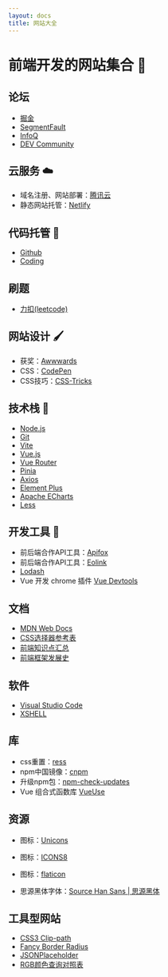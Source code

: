 ```yaml
---
layout: docs
title: 网站大全
---
```


# 前端开发的网站集合 :link:

## 论坛

- [掘金](https://juejin.cn/)
- [SegmentFault](https://segmentfault.com/)
- [InfoQ](https://www.infoq.cn/)
- [DEV Community](https://dev.to/)

## 云服务 :cloud:

- 域名注册、网站部署：[腾讯云](https://cloud.tencent.com/)
- 静态网站托管：[Netlify](https://www.netlify.com/)

## 代码托管 :bank:

- [Github](https://github.com/)
- [Coding](https://merrick-frontend.coding.net/user)

## 刷题

- [力扣(leetcode)](https://leetcode.cn/)

## 网站设计 :paintbrush:

- 获奖：[Awwwards](https://www.awwwards.com/)
- CSS：[CodePen](https://codepen.io/)
- CSS技巧：[CSS-Tricks](https://css-tricks.com/)

## 技术栈 :wrench:

- [Node.js](https://nodejs.org/zh-cn/)
- [Git](https://git-scm.com/)
- [Vite](https://cn.vitejs.dev/)
- [Vue.js](https://cn.vuejs.org/)
- [Vue Router](https://router.vuejs.org/zh/)
- [Pinia](https://pinia.vuejs.org/)
- [Axios](https://www.axios-http.cn/)
- [Element Plus](https://element-plus.gitee.io/zh-CN/)
- [Apache ECharts](https://echarts.apache.org/zh/index.html)
- [Less](https://less.bootcss.com/)

## 开发工具 :hammer:

- 前后端合作API工具：[Apifox](https://www.apifox.cn/)
- 前后端合作API工具：[Eolink](https://www.eolink.com/)
- [Lodash](https://www.lodashjs.com/)
- Vue 开发 chrome 插件 [Vue Devtools](https://devtools.vuejs.org/)

## 文档

- [MDN Web Docs](https://developer.mozilla.org/zh-CN/)
- [CSS选择器参考表](https://developer.mozilla.org/zh-CN/docs/Learn/CSS/Building_blocks/Selectors#%E9%80%89%E6%8B%A9%E5%99%A8%E5%8F%82%E8%80%83%E8%A1%A8)
- [前端知识点汇总](https://almanac.httparchive.org/en/2022/)
- [前端框架发展史](https://frontendmastery.com/posts/the-new-wave-of-javascript-web-frameworks/)

## 软件

- [Visual Studio Code](https://code.visualstudio.com/)
- [XSHELL](https://www.xshell.com/zh/)

## 库

- css重置：[ress](https://www.resset.dev/)
- npm中国镜像：[cnpm](https://www.npmmirror.com/)
- 升级npm包：[npm-check-updates](https://github.com/raineorshine/npm-check-updates)
- Vue 组合式函数库 [VueUse](https://vueuse.org/)

## 资源

- 图标：[Unicons](https://iconscout.com/unicons)
- 图标：[ICONS8](https://icons8.com/)
- 图标：[flaticon](https://www.flaticon.com/)

- 思源黑体字体：[Source Han Sans | 思源黑体](https://github.com/adobe-fonts/source-han-sans)

## 工具型网站

- [CSS3 Clip-path](http://tools.jb51.net/code/css3path)
- [Fancy Border Radius](https://9elements.github.io/fancy-border-radius/)
- [JSONPlaceholder](https://jsonplaceholder.typicode.com/)
- [RGB颜色查询对照表](https://www.qianbo.com.cn/Tool/Rgba/)